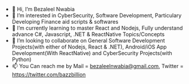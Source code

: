 - 👋 Hi, I’m Bezaleel Nwabia
- 👀 I’m interested in CyberSecurity, Software Development, Particulary Developing Finance aid scripts & softwares
- 🌱 I’m currently learning to master React and Nodejs, Fully understand advance C#, Javascript, .NET & ReactNative Topics/Concepts
- 💞️ I’m looking to collaborate on General Software Development Projects(with either of Nodejs, React & .NET), Android/iOS App Development(With ReactNative) and CyberSecurity Projects(with Python)
- 📫 You Can reach me by Mail = bezaleelnwabia@gmail.com, Twitter = https://twitter.com/bazzbillion

<!---
emexbazz/emexbazz is a ✨ special ✨ repository because its `README.md` (this file) appears on your GitHub profile.
You can click the Preview link to take a look at your changes.
--->
